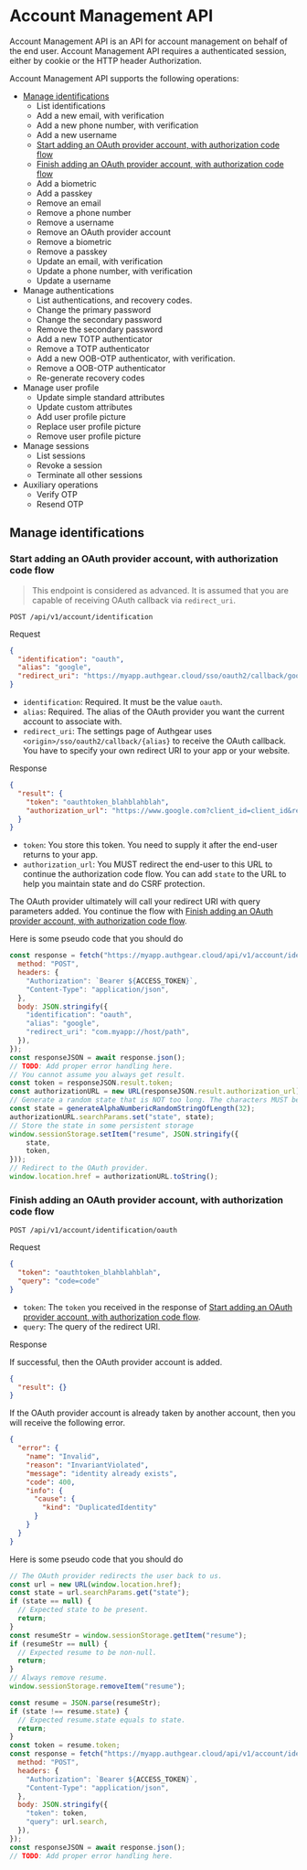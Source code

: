 # Account Management API

Account Management API is an API for account management on behalf of the end user. Account Management API requires a authenticated session, either by cookie or the HTTP header Authorization.

Account Management API supports the following operations:

- [Manage identifications](#manage-identifications)
  - List identifications
  - Add a new email, with verification
  - Add a new phone number, with verification
  - Add a new username
  - [Start adding an OAuth provider account, with authorization code flow](#start-adding-an-oauth-provider-account-with-authorization-code-flow)
  - [Finish adding an OAuth provider account, with authorization code flow](#finish-adding-an-oauth-provider-account-with-authorization-code-flow)
  - Add a biometric
  - Add a passkey
  - Remove an email
  - Remove a phone number
  - Remove a username
  - Remove an OAuth provider account
  - Remove a biometric
  - Remove a passkey
  - Update an email, with verification
  - Update a phone number, with verification
  - Update a username
- Manage authentications
  - List authentications, and recovery codes.
  - Change the primary password
  - Change the secondary password
  - Remove the secondary password
  - Add a new TOTP authenticator
  - Remove a TOTP authenticator
  - Add a new OOB-OTP authenticator, with verification.
  - Remove a OOB-OTP authenticator
  - Re-generate recovery codes
- Manage user profile
  - Update simple standard attributes
  - Update custom attributes
  - Add user profile picture
  - Replace user profile picture
  - Remove user profile picture
- Manage sessions
  - List sessions
  - Revoke a session
  - Terminate all other sessions
- Auxiliary operations
  - Verify OTP
  - Resend OTP

## Manage identifications

### Start adding an OAuth provider account, with authorization code flow

> This endpoint is considered as advanced. It is assumed that you are capable of
> receiving OAuth callback via `redirect_uri`.

`POST /api/v1/account/identification`

Request

```json
{
  "identification": "oauth",
  "alias": "google",
  "redirect_uri": "https://myapp.authgear.cloud/sso/oauth2/callback/google"
}
```

- `identification`: Required. It must be the value `oauth`.
- `alias`: Required. The alias of the OAuth provider you want the current account to associate with.
- `redirect_uri`: The settings page of Authgear uses `<origin>/sso/oauth2/callback/{alias}` to receive the OAuth callback. You have to specify your own redirect URI to your app or your website.

Response

```json
{
  "result": {
    "token": "oauthtoken_blahblahblah",
    "authorization_url": "https://www.google.com?client_id=client_id&redirect_uri=redirect_uri"
  }
}
```

- `token`: You store this token. You need to supply it after the end-user returns to your app.
- `authorization_url`: You MUST redirect the end-user to this URL to continue the authorization code flow. You can add `state` to the URL to help you maintain state and do CSRF protection.

The OAuth provider ultimately will call your redirect URI with query parameters added. You continue the flow with [Finish adding an OAuth provider account, with authorization code flow](#finish-adding-an-oauth-provider-account-with-authorization-code-flow).

Here is some pseudo code that you should do

```javascript
const response = fetch("https://myapp.authgear.cloud/api/v1/account/identification", {
  method: "POST",
  headers: {
    "Authorization": `Bearer ${ACCESS_TOKEN}`,
    "Content-Type": "application/json",
  },
  body: JSON.stringify({
    "identification": "oauth",
    "alias": "google",
    "redirect_uri": "com.myapp://host/path",
  }),
});
const responseJSON = await response.json();
// TODO: Add proper error handling here.
// You cannot assume you always get result.
const token = responseJSON.result.token;
const authorizationURL = new URL(responseJSON.result.authorization_url);
// Generate a random state that is NOT too long. The characters MUST be URL safe.
const state = generateAlphaNumbericRandomStringOfLength(32);
authorizationURL.searchParams.set("state", state);
// Store the state in some persistent storage
window.sessionStorage.setItem("resume", JSON.stringify({
    state,
    token,
}));
// Redirect to the OAuth provider.
window.location.href = authorizationURL.toString();
```

### Finish adding an OAuth provider account, with authorization code flow

`POST /api/v1/account/identification/oauth`

Request

```json
{
  "token": "oauthtoken_blahblahblah",
  "query": "code=code"
}
```

- `token`: The `token` you received in the response of [Start adding an OAuth provider account, with authorization code flow](#start-adding-an-oauth-provider-account-with-authorization-code-flow).
- `query`: The query of the redirect URI.

Response

If successful, then the OAuth provider account is added.

```json
{
  "result": {}
}
```

If the OAuth provider account is already taken by another account, then you will receive the following error.

```json
{
  "error": {
    "name": "Invalid",
    "reason": "InvariantViolated",
    "message": "identity already exists",
    "code": 400,
    "info": {
      "cause": {
        "kind": "DuplicatedIdentity"
      }
    }
  }
}
```

Here is some pseudo code that you should do

```javascript
// The OAuth provider redirects the user back to us.
const url = new URL(window.location.href);
const state = url.searchParams.get("state");
if (state == null) {
  // Expected state to be present.
  return;
}
const resumeStr = window.sessionStorage.getItem("resume");
if (resumeStr == null) {
  // Expected resume to be non-null.
  return;
}
// Always remove resume.
window.sessionStorage.removeItem("resume");

const resume = JSON.parse(resumeStr);
if (state !== resume.state) {
  // Expected resume.state equals to state.
  return;
}
const token = resume.token;
const response = fetch("https://myapp.authgear.cloud/api/v1/account/identification/oauth", {
  method: "POST",
  headers: {
    "Authorization": `Bearer ${ACCESS_TOKEN}`,
    "Content-Type": "application/json",
  },
  body: JSON.stringify({
    "token": token,
    "query": url.search,
  }),
});
const responseJSON = await response.json();
// TODO: Add proper error handling here.
```
